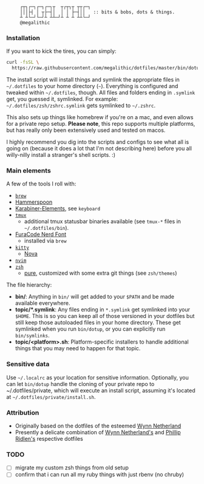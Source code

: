 
```

     ┌┬┐┌─┐┌─┐┌─┐┬  ┬┌┬┐┬ ┬┬┌─┐
     │││├┤ │ ┬├─┤│  │ │ ├─┤││   :: bits & bobs, dots & things.
     ┴ ┴└─┘└─┘┴ ┴┴─┘┴ ┴ ┴ ┴┴└─┘
     @megalithic

```


### Installation

If you want to kick the tires, you can simply:

```sh
curl -fsSL \
  https://raw.githubusercontent.com/megalithic/dotfiles/master/bin/dotup | sh
```

The install script will install things and symlink the appropriate files in
`~/.dotfiles` to your home directory (`~`). Everything is configured and tweaked
within `~/.dotfiles`, though. All files and folders ending in `.symlink` get,
you guessed it, symlinked. For example: `~/.dotfiles/zsh/zshrc.symlink` gets
symlinked to `~/.zshrc`.

This also sets up things like homebrew if you're on a mac, and even allows for a
private repo setup. **Please note**, this repo supports multiple platforms, but
has really only been extensively used and tested on macos.

I highly recommend you dig into the scripts and configs to see what all
is going on (because it does a lot that I'm not describing here) before you
all willy-nilly install a stranger's shell scripts. :)

### Main elements

A few of the tools I roll with:

- [ `brew` ](https://brew.sh/)
- [ Hammerspoon ](http://www.hammerspoon.org/)
- [Karabiner-Elements](https://github.com/tekezo/Karabiner-Elements), see `keyboard`
- [ `tmux` ](https://github.com/tmux/tmux/wiki)
  * additional tmux statusbar binaries available (see `tmux-*` files in
  `~/.dotfiles/bin`).
- [FuraCode Nerd Font](https://nerdfonts.com/)
  * installed via `brew`
- [ `kitty` ](https://github.com/kovidgoyal/kitty)
  * [Nova](https://github.com/trevordmiller/nova-colors)
- [ `nvim` ](https://neovim.io/)
- [ `zsh` ](https://www.zsh.org/)
  * [pure](https://github.com/sindresorhus/pure), customized with some extra git things (see `zsh/themes`)

The file hierarchy:

- **bin/**: Anything in `bin/` will get added to your `$PATH` and be made
  available everywhere.
- **topic/\*.symlink**: Any files ending in `*.symlink` get symlinked into
  your `$HOME`. This is so you can keep all of those versioned in your dotfiles
  but still keep those autoloaded files in your home directory. These get
  symlinked when you run `bin/dotup`, or you can explicitly run `bin/symlinks`.
- **topic/\<platform\>.sh**: Platform-specific installers to handle additional
  things that you may need to happen for that topic.

### Sensitive data

Use `~/.localrc` as your location for sensitive information. Optionally, you
can let `bin/dotup` handle the cloning of your private repo to
~/.dotfiles/private, which will execute an install script, assuming it's
located at `~/.dotfiles/private/install.sh`.

### Attribution

- Originally based on the dotfiles of the esteemed [Wynn Netherland](https://github.com/pengwynn/dotfiles)
- Presently a delicate combination of [Wynn Netherland's](https://github.com/pengwynn/dotfiles) and [Phillip Ridlen's](https://github.com/philtr/dotfiles) respective dotfiles

### TODO

- [ ] migrate my custom zsh things from old setup
- [ ] confirm that i can run all my ruby things with just rbenv (no chruby)
